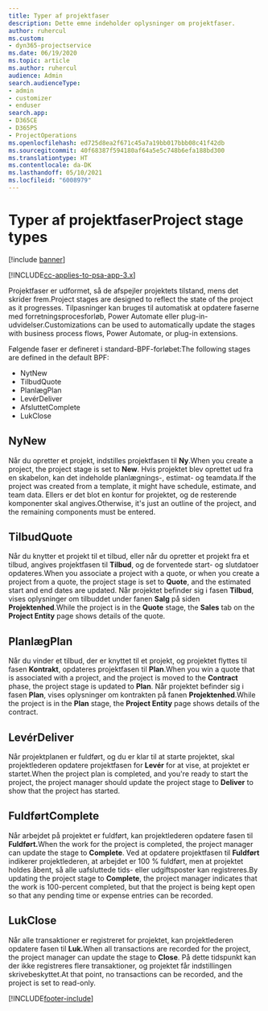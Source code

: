 ```yaml
---
title: Typer af projektfaser
description: Dette emne indeholder oplysninger om projektfaser.
author: ruhercul
ms.custom:
- dyn365-projectservice
ms.date: 06/19/2020
ms.topic: article
ms.author: ruhercul
audience: Admin
search.audienceType:
- admin
- customizer
- enduser
search.app:
- D365CE
- D365PS
- ProjectOperations
ms.openlocfilehash: ed725d8ea2f671c45a7a19bb017bbb08c41f42db
ms.sourcegitcommit: 40f68387f594180af64a5e5c748b6efa188bd300
ms.translationtype: HT
ms.contentlocale: da-DK
ms.lasthandoff: 05/10/2021
ms.locfileid: "6008979"
---
```

# <a name="project-stage-types"></a><span data-ttu-id="d8406-103">Typer af projektfaser</span><span class="sxs-lookup"><span data-stu-id="d8406-103">Project stage types</span></span> 

[!include [banner](../includes/psa-now-project-operations.md)]

[!INCLUDE[cc-applies-to-psa-app-3.x](../includes/cc-applies-to-psa-app-3x.md)]

<span data-ttu-id="d8406-104">Projektfaser er udformet, så de afspejler projektets tilstand, mens det skrider frem.</span><span class="sxs-lookup"><span data-stu-id="d8406-104">Project stages are designed to reflect the state of the project as it progresses.</span></span> <span data-ttu-id="d8406-105">Tilpasninger kan bruges til automatisk at opdatere faserne med forretningsprocesforløb, Power Automate eller plug-in-udvidelser.</span><span class="sxs-lookup"><span data-stu-id="d8406-105">Customizations can be used to automatically update the stages with business process flows, Power Automate, or plug-in extensions.</span></span>

<span data-ttu-id="d8406-106">Følgende faser er defineret i standard-BPF-forløbet:</span><span class="sxs-lookup"><span data-stu-id="d8406-106">The following stages are defined in the default BPF:</span></span>

- <span data-ttu-id="d8406-107">Nyt</span><span class="sxs-lookup"><span data-stu-id="d8406-107">New</span></span>
- <span data-ttu-id="d8406-108">Tilbud</span><span class="sxs-lookup"><span data-stu-id="d8406-108">Quote</span></span>
- <span data-ttu-id="d8406-109">Planlæg</span><span class="sxs-lookup"><span data-stu-id="d8406-109">Plan</span></span>
- <span data-ttu-id="d8406-110">Levér</span><span class="sxs-lookup"><span data-stu-id="d8406-110">Deliver</span></span>
- <span data-ttu-id="d8406-111">Afsluttet</span><span class="sxs-lookup"><span data-stu-id="d8406-111">Complete</span></span>
- <span data-ttu-id="d8406-112">Luk</span><span class="sxs-lookup"><span data-stu-id="d8406-112">Close</span></span> 

## <a name="new"></a><span data-ttu-id="d8406-113">Ny</span><span class="sxs-lookup"><span data-stu-id="d8406-113">New</span></span>

<span data-ttu-id="d8406-114">Når du opretter et projekt, indstilles projektfasen til **Ny**.</span><span class="sxs-lookup"><span data-stu-id="d8406-114">When you create a project, the project stage is set to **New**.</span></span> <span data-ttu-id="d8406-115">Hvis projektet blev oprettet ud fra en skabelon, kan det indeholde planlægnings-, estimat- og teamdata.</span><span class="sxs-lookup"><span data-stu-id="d8406-115">If the project was created from a template, it might have schedule, estimate, and team data.</span></span> <span data-ttu-id="d8406-116">Ellers er det blot en kontur for projektet, og de resterende komponenter skal angives.</span><span class="sxs-lookup"><span data-stu-id="d8406-116">Otherwise, it's just an outline of the project, and the remaining components must be entered.</span></span>

## <a name="quote"></a><span data-ttu-id="d8406-117">Tilbud</span><span class="sxs-lookup"><span data-stu-id="d8406-117">Quote</span></span>

<span data-ttu-id="d8406-118">Når du knytter et projekt til et tilbud, eller når du opretter et projekt fra et tilbud, angives projektfasen til **Tilbud**, og de forventede start- og slutdatoer opdateres.</span><span class="sxs-lookup"><span data-stu-id="d8406-118">When you associate a project with a quote, or when you create a project from a quote, the project stage is set to **Quote**, and the estimated start and end dates are updated.</span></span> <span data-ttu-id="d8406-119">Når projektet befinder sig i fasen **Tilbud**, vises oplysninger om tilbuddet under fanen **Salg** på siden **Projektenhed**.</span><span class="sxs-lookup"><span data-stu-id="d8406-119">While the project is in the **Quote** stage, the **Sales** tab on the **Project Entity** page shows details of the quote.</span></span>

## <a name="plan"></a><span data-ttu-id="d8406-120">Planlæg</span><span class="sxs-lookup"><span data-stu-id="d8406-120">Plan</span></span>

<span data-ttu-id="d8406-121">Når du vinder et tilbud, der er knyttet til et projekt, og projektet flyttes til fasen **Kontrakt**, opdateres projektfasen til **Plan**.</span><span class="sxs-lookup"><span data-stu-id="d8406-121">When you win a quote that is associated with a project, and the project is moved to the **Contract** phase, the project stage is updated to **Plan**.</span></span> <span data-ttu-id="d8406-122">Når projektet befinder sig i fasen **Plan**, vises oplysninger om kontrakten på fanen **Projektenhed**.</span><span class="sxs-lookup"><span data-stu-id="d8406-122">While the project is in the **Plan** stage, the **Project Entity** page shows details of the contract.</span></span>

## <a name="deliver"></a><span data-ttu-id="d8406-123">Levér</span><span class="sxs-lookup"><span data-stu-id="d8406-123">Deliver</span></span>

<span data-ttu-id="d8406-124">Når projektplanen er fuldført, og du er klar til at starte projektet, skal projektlederen opdatere projektfasen for **Levér** for at vise, at projektet er startet.</span><span class="sxs-lookup"><span data-stu-id="d8406-124">When the project plan is completed, and you're ready to start the project, the project manager should update the project stage to **Deliver** to show that the project has started.</span></span>

## <a name="complete"></a><span data-ttu-id="d8406-125">Fuldført</span><span class="sxs-lookup"><span data-stu-id="d8406-125">Complete</span></span> 

<span data-ttu-id="d8406-126">Når arbejdet på projektet er fuldført, kan projektlederen opdatere fasen til **Fuldført.**</span><span class="sxs-lookup"><span data-stu-id="d8406-126">When the work for the project is completed, the project manager can update the stage to **Complete**.</span></span> <span data-ttu-id="d8406-127">Ved at opdatere projektfasen til **Fuldført** indikerer projektlederen, at arbejdet er 100 % fuldført, men at projektet holdes åbent, så alle uafsluttede tids- eller udgiftsposter kan registreres.</span><span class="sxs-lookup"><span data-stu-id="d8406-127">By updating the project stage to **Complete**, the project manager indicates that the work is 100-percent completed, but that the project is being kept open so that any pending time or expense entries can be recorded.</span></span>

## <a name="close"></a><span data-ttu-id="d8406-128">Luk</span><span class="sxs-lookup"><span data-stu-id="d8406-128">Close</span></span>

<span data-ttu-id="d8406-129">Når alle transaktioner er registreret for projektet, kan projektlederen opdatere fasen til **Luk.**</span><span class="sxs-lookup"><span data-stu-id="d8406-129">When all transactions are recorded for the project, the project manager can update the stage to **Close**.</span></span> <span data-ttu-id="d8406-130">På dette tidspunkt kan der ikke registreres flere transaktioner, og projektet får indstillingen skrivebeskyttet.</span><span class="sxs-lookup"><span data-stu-id="d8406-130">At that point, no transactions can be recorded, and the project is set to read-only.</span></span>


[!INCLUDE[footer-include](../includes/footer-banner.md)]